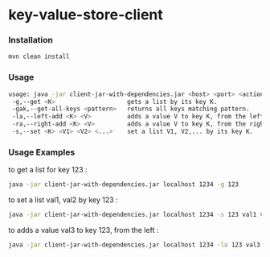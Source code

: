 # key-value-store-client

### Installation

```sh
mvn clean install
```

### Usage

```sh
usage: java -jar client-jar-with-dependencies.jar <host> <port> <action> <params>
 -g,--get <K>                    gets a list by its key K.
 -gak,--get-all-keys <pattern>   returns all keys matching pattern.
 -la,--left-add <K> <V>          adds a value V to key K, from the left.
 -ra,--right-add <K> <V>         adds a value V to key K, from the right.
 -s,--set <K> <V1> <V2> <...>    set a list V1, V2,... by its key K.
```

### Usage Examples

to get a list for key 123 :
```sh
java -jar client-jar-with-dependencies.jar localhost 1234 -g 123
```

to set a list val1, val2 by key 123 :

```sh
java -jar client-jar-with-dependencies.jar localhost 1234 -s 123 val1 val2
```

to adds a value val3 to key 123, from the left :

```sh
java -jar client-jar-with-dependencies.jar localhost 1234 -la 123 val3
```


